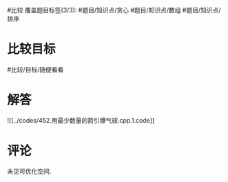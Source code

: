 #比较
覆盖题目标签(3/3): #题目/知识点/贪心 #题目/知识点/数组 #题目/知识点/排序

# 比较目标

#比较/目标/随便看看

# 解答

![[../codes/452.用最少数量的箭引爆气球.cpp.1.code]]

# 评论
未见可优化空间.